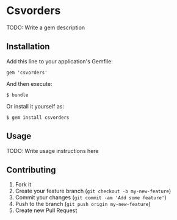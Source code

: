# Csvorders

TODO: Write a gem description

## Installation

Add this line to your application's Gemfile:

    gem 'csvorders'

And then execute:

    $ bundle

Or install it yourself as:

    $ gem install csvorders

## Usage

TODO: Write usage instructions here

## Contributing

1. Fork it
2. Create your feature branch (`git checkout -b my-new-feature`)
3. Commit your changes (`git commit -am 'Add some feature'`)
4. Push to the branch (`git push origin my-new-feature`)
5. Create new Pull Request
